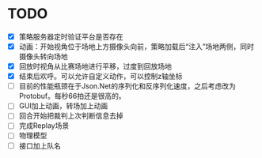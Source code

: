 # TODO

- [x] 策略服务器定时验证平台是否存在
- [x] 动画：开始视角位于场地上方摄像头向前，策略加载后“注入”场地两侧，同时摄像头转向场地
- [x] 回放时视角从比赛场地进行平移，过度到回放场地
- [x] 结束后欢呼。可以允许自定义动作，可以控制z轴坐标
- [ ] 目前的性能瓶颈在于Json.Net的序列化和反序列化速度，之后考虑改为Protobuf。每秒66拍还是很高的。
- [ ] GUI加上动画，转场加上动画
- [ ] 回合开始把裁判上次判断信息去掉
- [ ] 完成Replay场景
- [ ] 物理模型
- [ ] 接口加上队名
